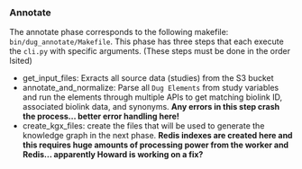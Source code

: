 ### Annotate

The annotate phase corresponds to the following makefile: `bin/dug_annotate/Makefile`. This phase has three steps that each execute the `cli.py` with specific arguments. (These steps must be done in the order lsited)

- get_input_files: Exracts all source data (studies) from the S3 bucket
- annotate_and_normalize: Parse all `Dug Elements` from study variables and run the elements through multiple APIs to get matching biolink ID, associated biolink data, and synonyms. **Any errors in this step crash the process... better error handling here!**
- create_kgx_files: create the files that will be used to generate the knowledge graph in the next phase. **Redis indexes are created here and this requires huge amounts of processing power from the worker and Redis... apparently Howard is working on a fix?**